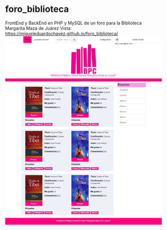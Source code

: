 # foro_biblioteca
FrontEnd y BackEnd en PHP y MySQL de un foro para la Biblioteca Margarita Maza de Juárez
Vista: https://migueleduardochavez.github.io/foro_biblioteca/
 ![alt text](https://github.com/MiguelEduardoChavez/foro_biblioteca/blob/master/foro_biblioteca.png) 
